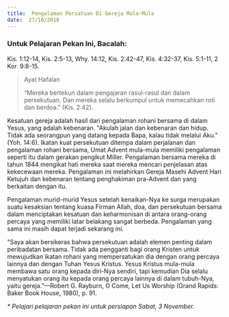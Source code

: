 ```yaml
---
title:  Pengalaman Persatuan Di Gereja Mula-Mula
date:  27/10/2018
---
```


### Untuk Pelajaran Pekan Ini, Bacalah:
Kis. 1:12-14, Kis. 2:5-13, Why. 14:12, Kis. 2:42-47, Kis. 4:32-37, Kis. 5:1-11, 2 Kor. 9:8-15.

> <p>Ayat Hafalan</p>
> “Mereka bertekun dalam pengajaran rasul-rasul dan dalam persekutuan. Dan mereka selalu berkumpul untuk memecahkan roti dan berdoa.” (Kis. 2:42).

Kesatuan gereja adalah hasil dari pengalaman rohani bersama di dalam Yesus, yang adalah kebenaran. "Akulah jalan dan kebenaran dan hidup. Tidak ada seorangpun yang datang kepada Bapa, kalau tidak melalui Aku." (Yoh. 14:6). Ikatan kuat persekutuan ditempa dalam perjalanan dan pengalaman rohani bersama, Umat Advent mula-mula memiliki pengalaman seperti itu dalam gerakan pengikut Miller. Pengalaman bersama mereka di tahun 1844 mengikat hati mereka saat mereka mencari penjelasan atas kekecewaan mereka. Pengalaman ini melahirkan Gereja Masehi Advent Hari Ketujuh dan kebenaran tentang penghakiman pra-Advent dan yang berkaitan dengan itu.

Pengalaman murid-murid Yesus setelah kenaikan-Nya ke surga merupakan suatu kesaksian tentang kuasa Firman Allah, doa, dan persekutuan bersama dalam menciptakan kesatuan dan keharmonisan di antara orang-orang percaya yang memiliki latar belakang sangat berbeda. Pengalaman yang sama ini masih dapat terjadi sekarang ini.

"Saya akan bersikeras bahwa persekutuan adalah elemen penting dalam peribadatan bersama. Tidak ada pengganti bagi orang Kristen untuk mewujudkan ikatan rohani yang mempersatukan dia dengan orang percaya lainnya dan dengan Tuhan Yesus Kristus. Yesus Kristus mula-mula membawa satu orang kepada diri-Nya sendiri, tapi kemudian Dia selalu menyatukan orang itu kepada orang percaya lainnya di dalam tubuh-Nya, yaitu gereja.”—Robert G. Rayburn, O Come, Let Us Worship (Grand Rapids: Baker Book House, 1980), p. 91.

_* Pelajari pelajaran pekan ini untuk persiapan Sabat, 3 November._